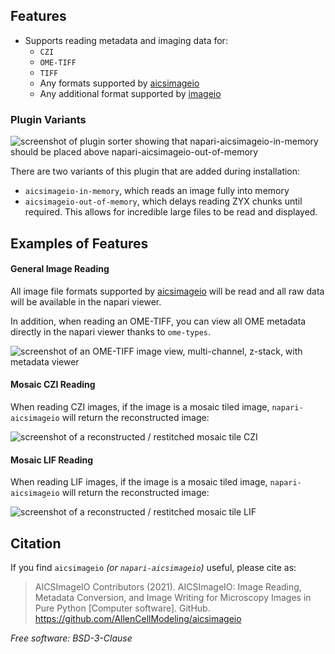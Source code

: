 ## Features
* Supports reading metadata and imaging data for:
    * `CZI`
    * `OME-TIFF`
    * `TIFF`
    * Any formats supported by [aicsimageio](https://github.com/AllenCellModeling/aicsimageio)
    * Any additional format supported by [imageio](https://github.com/imageio/imageio)

### Plugin Variants

![screenshot of plugin sorter showing that napari-aicsimageio-in-memory should be placed above napari-aicsimageio-out-of-memory](https://github.com/AllenCellModeling/napari-aicsimageio/tree/main/images/plugin-sorter.png)

There are two variants of this plugin that are added during installation:
* `aicsimageio-in-memory`, which reads an image fully into memory
* `aicsimageio-out-of-memory`, which delays reading ZYX chunks until required.
This allows for incredible large files to be read and displayed.

## Examples of Features

#### General Image Reading

All image file formats supported by
[aicsimageio](https://github.com/AllenCellModeling/aicsimageio) will be read and all
raw data will be available in the napari viewer.

In addition, when reading an OME-TIFF, you can view all OME metadata directly in the
napari viewer thanks to `ome-types`.

![screenshot of an OME-TIFF image view, multi-channel, z-stack, with metadata viewer](https://github.com/AllenCellModeling/napari-aicsimageio/tree/main/images/ome-tiff-with-metadata-viewer.png)

#### Mosaic CZI Reading

When reading CZI images, if the image is a mosaic tiled image, `napari-aicsimageio`
will return the reconstructed image:

![screenshot of a reconstructed / restitched mosaic tile CZI](https://github.com/AllenCellModeling/napari-aicsimageio/tree/main/images/tiled-czi.png)

#### Mosaic LIF Reading

When reading LIF images, if the image is a mosaic tiled image, `napari-aicsimageio`
will return the reconstructed image:

![screenshot of a reconstructed / restitched mosaic tile LIF](https://github.com/AllenCellModeling/napari-aicsimageio/tree/main/images/tiled-lif.png)

## Citation

If you find `aicsimageio` _(or `napari-aicsimageio`)_ useful, please cite as:

> AICSImageIO Contributors (2021). AICSImageIO: Image Reading, Metadata Conversion, and Image Writing for Microscopy Images in Pure Python [Computer software]. GitHub. https://github.com/AllenCellModeling/aicsimageio

_Free software: BSD-3-Clause_